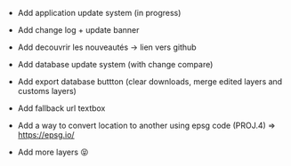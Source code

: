 - Add application update system (in progress)
- Add change log + update banner
- Add decouvrir les nouveautés -> lien vers github
- Add database update system (with change compare)
- Add export database buttton (clear downloads, merge edited layers and customs layers)
- Add fallback url textbox
- Add a way to convert location to another using epsg code (PROJ.4) => https://epsg.io/

- Add more layers 😝
